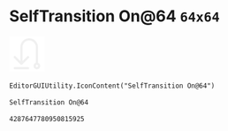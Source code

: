 # SelfTransition On@64 `64x64`
<img src="/img/SelfTransition%20On@64.png" width=64 height=64>

``` CSharp
EditorGUIUtility.IconContent("SelfTransition On@64")
```
```
SelfTransition On@64
```
```
4287647780950815925
```
